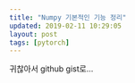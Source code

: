 ```yaml
---
title: "Numpy 기본적인 기능 정리"
updated: 2019-02-11 10:29:05
layout: post
tags: [pytorch]
---
```


귀찮아서 github gist로...

<script src="https://gist.github.com/yceffort/06df6e7b6caf336040d445616ebc3463.js"></script>